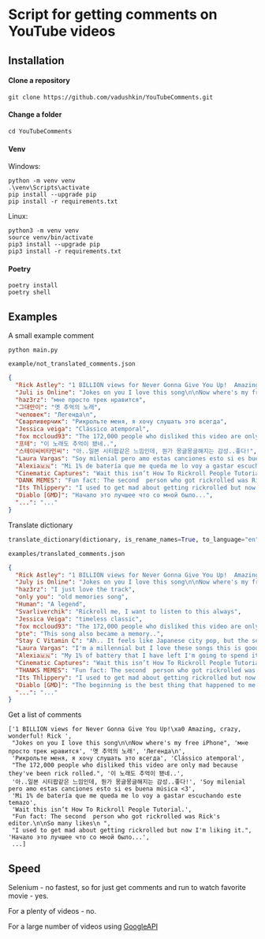# Script for getting comments on YouTube videos

Installation
------------

#### Clone a repository

```
git clone https://github.com/vadushkin/YouTubeComments.git
```

#### Change a folder

```
cd YouTubeComments
```

#### Venv

Windows:

```shell
python -m venv venv
.\venv\Scripts\activate
pip install --upgrade pip
pip install -r requirements.txt
```

Linux:

```shell
python3 -m venv venv
source venv/bin/activate
pip3 install --upgrade pip
pip3 install -r requirements.txt
```

#### Poetry

```
poetry install
poetry shell
```

Examples
---------

A small example comment

```shell
python main.py
```

```example/not_translated_comments.json```

```json
{
  "Rick Astley": "1 BILLION views for Never Gonna Give You Up!  Amazing, crazy, wonderful! Rick ️",
  "Juli is Online": "Jokes on you I love this song\n\nNow where's my free iPhone",
  "haz3rz": "мне просто трек нравится",
  "그대만이": "옛 추억의 노래",
  "человек": "Легенда\n",
  "Сварливерчик": "Рикрольте меня, я хочу слушать это всегда",
  "Jessica veiga": "Clássico atemporal",
  "fox mccloud93": "The 172,000 people who disliked this video are only mad because they've been rick rolled.",
  "프테": "이 노래도 추억이 됐네..",
  "스테이씨비타민씨": "아..일본 시티팝같은 느낌인데, 뭔가 몽글몽글해지는 감성..좋다!",
  "Laura Vargas": "Soy milenial pero amo estas canciones esto si es buena música <3",
  "Alexia🇲🇳": "Mi 1% de batería que me queda me lo voy a gastar escuchando este temazo",
  "Cinematic Captures": "Wait this isn’t How To Rickroll People Tutorial.",
  "DANK MEMES": "Fun fact: The second  person who got rickrolled was Rick's editor.\n\nSo many likes\n ",
  "Its Thlippery": "I used to get mad about getting rickrolled but now I'm liking it.",
  "Diablo [GMD]": "Начало это лучшее что со мной было...",
  "...": "..."
}
```

Translate dictionary

```python
translate_dictionary(dictionary, is_rename_names=True, to_language="en")
```

```examples/translated_comments.json```

```json
{
  "Rick Astley": "1 BILLION views for Never Gonna Give You Up!  Amazing, crazy, wonderful! Rick ️",
  "July is Online": "Jokes on you I love this song\n\nNow where's my free iPhone",
  "haz3rz": "I just love the track",
  "only you": "old memories song",
  "Human": "A legend",
  "Svarliverchik": "Rickroll me, I want to listen to this always",
  "Jessica Veiga": "timeless classic",
  "fox mccloud93": "The 172,000 people who disliked this video are only mad because they've been rick rolled.",
  "pte": "This song also became a memory..",
  "Stay C Vitamin C": "Ah.. It feels like Japanese city pop, but the sensibility is kind of fuzzy.. I like it!",
  "Laura Vargas": "I'm a millennial but I love these songs this is good music <3",
  "Alexia🇲🇳": "My 1% of battery that I have left I'm going to spend it listening to this great song",
  "Cinematic Captures": "Wait this isn’t How To Rickroll People Tutorial.",
  "THANKS MEMES": "Fun fact: The second  person who got rickrolled was Rick's editor.\n\nSo many likes",
  "Its Thlippery": "I used to get mad about getting rickrolled but now I'm liking it.",
  "Diablo [GMD]": "The beginning is the best thing that happened to me...",
  "...": "..."
}
```

Get a list of comments

```shell
['1 BILLION views for Never Gonna Give You Up!\xa0 Amazing, crazy, wonderful! Rick ️',
 "Jokes on you I love this song\n\nNow where's my free iPhone", 'мне просто трек нравится', '옛 추억의 노래', 'Легенда\n',
 'Рикрольте меня, я хочу слушать это всегда', 'Clássico atemporal',
 "The 172,000 people who disliked this video are only mad because they've been rick rolled.", '이 노래도 추억이 됐네..',
 '아..일본 시티팝같은 느낌인데, 뭔가 몽글몽글해지는 감성..좋다!', 'Soy milenial pero amo estas canciones esto si es buena música <3',
 'Mi 1% de batería que me queda me lo voy a gastar escuchando este temazo',
 'Wait this isn’t How To Rickroll People Tutorial.',
 "Fun fact: The second  person who got rickrolled was Rick's editor.\n\nSo many likes\n ",
 "I used to get mad about getting rickrolled but now I'm liking it.", 'Начало это лучшее что со мной было...',
 ...]
```

Speed
-----

Selenium - no fastest, so for just get comments and run to watch favorite movie - yes.

For a plenty of videos - no.

For a large number of videos using [GoogleAPI](https://developers.google.com/youtube/v3)
